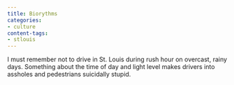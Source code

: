 ```yaml
---
title: Biorythms
categories:
- culture
content-tags:
- stlouis
---
```


I must remember not to drive in St. Louis during rush hour on overcast, rainy days.  Something about the time of day and light level makes drivers into assholes and pedestrians suicidally stupid.
